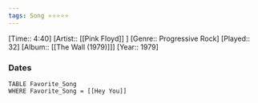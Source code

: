 ```yaml
---
tags: Song ⭐⭐⭐⭐⭐ 
---
```

[Time:: 4:40]
[Artist:: [[Pink Floyd]] ]
[Genre:: Progressive Rock]
[Played:: 32]
[Album:: [[The Wall (1979)]]]
[Year:: 1979]
### Dates
````dataview
TABLE Favorite_Song
WHERE Favorite_Song = [[Hey You]]
````